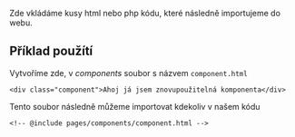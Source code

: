 Zde vkládáme kusy html nebo php kódu, které následně importujeme do webu.


## Příklad použítí
Vytvoříme zde, v *components* soubor s názvem `component.html`
```
<div class="component">Ahoj já jsem znovupoužitelná komponenta</div>
```
Tento soubor následně můžeme importovat kdekoliv v našem kódu
```
<!-- @include pages/components/component.html -->
```
